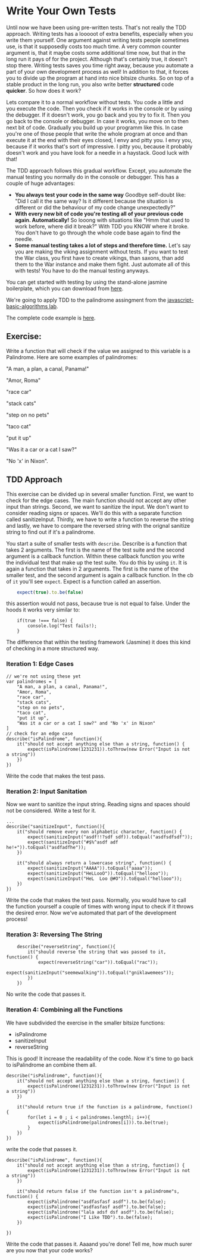 # Write Your Own Tests

Until now we have been using pre-written tests. That's not really the TDD approach. Writing tests has a looooot of extra benefits, especially when you write them yourself. One argument against writing tests people sometimes use, is that it supposedly costs too much time. A very common counter argument is, that it maybe costs some additional time now, but that in the long run it pays of for the project. Although that's certainly true, it doesn't stop there. Writing tests saves you time right away, because you automate a part of your own development process as well! In addition to that, it forces you to divide up the program at hand into nice bitsize chunks. So on top of a stable product in the long run, you also write better **structured** code **quicker**. So how does it work?

Lets compare it to a normal workflow without tests. You code a little and you execute the code. Then you check if it works in the console or by using the debugger. If it doesn't work, you go back and you try to fix it. Then you go back to the console or debugger. In case it works, you move on to then next bit of code. Gradually you build up your programm like this. In case you're one of those people that write the whole program at once and than execute it at the end with their eyes closed, I envy and pitty you. I envy you, because if it works that's sort of impressive. I pitty you, because it probably doesn't work and you have look for a needle in a haystack. Good luck with that! 

The TDD approach follows this gradual workflow. Except, you automate the manual testing you normally do in the console or debugger. This has a couple of huge advantages:

- **You always test your code in the same way** Goodbye self-doubt like: "Did I call it the same way? Is it different because the situation is different or did the behaviour of my code change unexpectedly?" 
- **With every new bit of code you're testing all of your previous code again. Automatically!** So looong with situations like "Hmm that used to work before, where did it break?" With TDD you KNOW where it broke. You don't have to go through the whole code base again to find the needle.
- **Some manual testing takes a lot of steps and therefore time.** Let's say you are making the viking assignment without tests. If you want to test the War class, you first have to create vikings, than saxons, than add them to the War instance and make them fight. Just automate all of this with tests! You have to do the manual testing anyways.

You can get started with testing by using the stand-alone jasmine boilerplate, which you can download from <a href="https://github.com/jasmine/jasmine/releases">here</a>.

We're going to apply TDD to the palindrome assingment from the <a href="https://github.com/ironhack-labs/lab-javascript-basic-algorithms">javascript-basic-algorithms lab</a>.

The complete code example is <a href="https://github.com/Piepongwong/lab-write-your-own-tests">here</a>.

## Exercise:
 Write a function that will check if the value we assigned to this variable is a Palindrome. Here are some examples of palindromes:

"A man, a plan, a canal, Panama!"

"Amor, Roma"

"race car"

"stack cats"

"step on no pets"

"taco cat"

"put it up"

"Was it a car or a cat I saw?" 

"No 'x' in Nixon".

## TDD Approach
This exercise can be divided up in several smaller function. First, we want to check for the edge cases. The main function should not accept any other input than strings. Second, we want to sanitize the input. We don't want to consider reading signs or spaces. We'll do this with a separate function called sanitizeInput. Thirdly, we have to write a function to reverse the string and lastly, we have to compare the reversed string with the orignal sanitize string to find out if it's a palindrome.

You start a suite of smaller tests with `describe`. Describe is a function that takes 2 arguments. The first is the name of the test suite and the second argument is a callback function. Within these callback function you write the individual test that make up the test suite. You do this by using `it`. It is again a function that takes in 2 arguments. The first is the name of the smaller test, and the second argument is again a callback function. In the cb of `it` you'll see `expect`. Expect is a function called an assertion. 
``` javascript
    expect(true).to.be(false)
```
this assertion would not pass, because true is not equal to false. Under the hoods it works very similar to: 
```
    if(true !=== false) {
        console.log("Test fails!);
    }
```
The difference that within the testing framework (Jasmine) it does this kind of checking in a more structured way.

### Iteration 1: Edge Cases
```
// we're not using these yet
var palindromes = [
    "A man, a plan, a canal, Panama!",
    "Amor, Roma",
    "race car",
    "stack cats",
    "step on no pets",
    "taco cat",
    "put it up",
    "Was it a car or a cat I saw?" and "No 'x' in Nixon"
]
// check for an edge case
describe("isPalindrome", function(){
    it("should not accept anything else than a string, function() {
        expect(isPalindrome(1231231)).toThrow(new Error("Input is not a string"))
    })
})  
```
Write the code that makes the test pass.

### Iteration 2: Input Sanitation
Now we want to sanitize the input string. Reading signs and spaces should not be considered. Write a test for it.
```
...
describe("sanitizeInput", function(){
    it("should remove every non alphabetic character, function() {
        expect(sanitizeInput("asdf!!?sdf sdf)).toEqual("asdfsdfsdf"));
        expect(sanitizeInput("#$%^asdf adf he!+")).toEqual("asdfadfhe"));
    })

    it("should always return a lowercase string", function() {
        expect(sanitizeInput("AAAA")).toEqual("aaaa"));
        expect(sanitizeInput("HeLLooO")).toEqual("hellooo"));
        expect(sanitizeInput("HeL  Loo @#O")).toEqual("hellooo"));
    })
}) 
```

Write the code that makes the test pass. Normally, you would have to call the function yourself a couple of times with wrong input to check if it throws the desired error. Now we've automated that part of the development process!

### Iteration 3: Reversing The String
```
    describe("reverseString", function(){
        it("should reverse the string that was passed to it, function() {
            expect(reverseString("car")).toEqual("rac"));
            expect(sanitizeInput("seemewalking")).toEqual("gniklawemees"));
        })
    })
```
No write the code that passes it.

### Iteration 4: Combining all the Functions
We have subdivided the exercise in the smaller bitsize functions: 

* isPalindrome
* sanitizeInput
* reverseString

This is good! It increase the readability of the code. Now it's time to go back to isPalindrome an combine them all.

```
describe("isPalindrome", function(){
    it("should not accept anything else than a string, function() {
        expect(isPalindrome(1231231)).toThrow(new Error("Input is not a string"))
    })

    it("should return true if the function is a palindrome, function() {
        for(let i = 0 ; i < palindromes.lengthl; i++){
            expect(isPalindrome(palindromes[i])).to.be(true);
        }
    })
})  
```
write the code that passes it.
```
describe("isPalindrome", function(){
    it("should not accept anything else than a string, function() {
        expect(isPalindrome(1231231)).toThrow(new Error("Input is not a string"))
    })

    it("should return false if the function isn't a palindrome"s, function() {
        expect(isPalindrome("asdfasfasf asdf").to.be(false);
        expect(isPalindrome("asdfasfasf asdf").to.be(false);
        expect(isPalindrome("lala adsf dsf asdf").to.be(false);
        expect(isPalindrome("I Like TDD").to.be(false);
    })

})  
```

Write the code that passes it. Aaaand you're done! Tell me, how much surer are you now that your code works?
